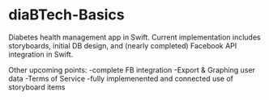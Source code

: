 # diaBTech-Basics
Diabetes health management app in Swift. 
Current implementation includes storyboards, initial DB design, and (nearly completed) Facebook API integration in Swift. 

Other upcoming points: 
  -complete FB integration 
  -Export & Graphing user data
  -Terms of Service 
  -fully implemenented and connected use of storyboard items 
  
